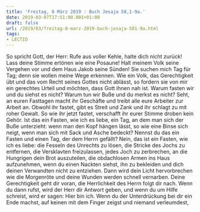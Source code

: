 ```yaml
---
title: 'Freitag, 8 März 2019 : Buch Jesaja 58,1-9a.'
date: 2019-03-07T17:51:00.001+01:00
draft: false
url: /2019/03/freitag-8-marz-2019-buch-jesaja-581-9a.html
tags: 
- LECTIO
---
```


So spricht Gott, der Herr: Rufe aus voller Kehle, halte dich nicht zurück! Lass deine Stimme ertönen wie eine Posaune! Halt meinem Volk seine Vergehen vor und dem Haus Jakob seine Sünden! Sie suchen mich Tag für Tag; denn sie wollen meine Wege erkennen. Wie ein Volk, das Gerechtigkeit übt und das vom Recht seines Gottes nicht ablässt, so fordern sie von mir ein gerechtes Urteil und möchten, dass Gott ihnen nah ist. Warum fasten wir und du siehst es nicht? Warum tun wir Buße und du merkst es nicht? Seht, an euren Fasttagen macht ihr Geschäfte und treibt alle eure Arbeiter zur Arbeit an. Obwohl ihr fastet, gibt es Streit und Zank und ihr schlagt zu mit roher Gewalt. So wie ihr jetzt fastet, verschafft ihr eurer Stimme droben kein Gehör. Ist das ein Fasten, wie ich es liebe, ein Tag, an dem man sich der Buße unterzieht: wenn man den Kopf hängen lässt, so wie eine Binse sich neigt, wenn man sich mit Sack und Asche bedeckt? Nennst du das ein Fasten und einen Tag, der dem Herrn gefällt? Nein, das ist ein Fasten, wie ich es liebe: die Fesseln des Unrechts zu lösen, die Stricke des Jochs zu entfernen, die Versklavten freizulassen, jedes Joch zu zerbrechen, an die Hungrigen dein Brot auszuteilen, die obdachlosen Armen ins Haus aufzunehmen, wenn du einen Nackten siehst, ihn zu bekleiden und dich deinen Verwandten nicht zu entziehen. Dann wird dein Licht hervorbrechen wie die Morgenröte und deine Wunden werden schnell vernarben. Deine Gerechtigkeit geht dir voran, die Herrlichkeit des Herrn folgt dir nach. Wenn du dann rufst, wird der Herr dir Antwort geben, und wenn du um Hilfe schreist, wird er sagen: Hier bin ich. Wenn du der Unterdrückung bei dir ein Ende machst, auf keinen mit dem Finger zeigst und niemand verleumdest,